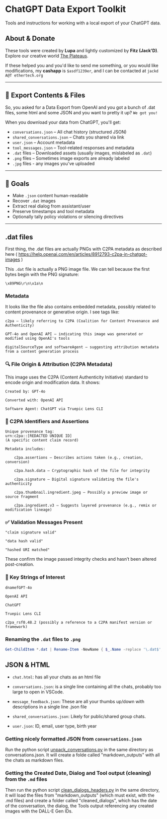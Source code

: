 # ChatGPT Data Export Toolkit
Tools and instructions for working with a local export of your ChatGPT data.

## About & Donate
These tools were created by **Lupa** and lightly customized by **Fitz (Jack'D)**.  
Explore our creative world [The Plateaus](https://github.com/jack-driscoll/the-plateaus).

If these helped you and you'd like to send me something, or you would like modifications, my **cashapp** is `$asdf1239er`, and I can be contacted at `jackd A@T ethertech.org`

---

## 📁 Export Contents & Files
So, you asked for a Data Export from OpenAI and you got a bunch of .dat files, some html and some JSON and you want to pretty it up?
`We got you!`

When you download your data from ChatGPT, you'll get:

- `conversations.json` – All chat history (structured JSON)
- `shared_conversations.json` – Chats you shared via link
- `user.json` – Account metadata
- `tool_messages.json` – Tool-related responses and metadata
- `.dat` files – Downloaded assets (usually images, mislabeled as `.dat`)
- `.png` files – Sometimes image exports are already labeled
- `.jpg` files - any images you've uploaded

---

## 🎯 Goals

- Make `.json` content human-readable
- Recover `.dat` images
- Extract real dialog from assistant/user
- Preserve timestamps and tool metadata
- Optionally tally policy violations or silencing directives

---

## .dat files
First thing, the .dat files are actually PNGs with C2PA metadata as described here ( https://help.openai.com/en/articles/8912793-c2pa-in-chatgpt-images )

This `.dat` file is actually a PNG image file. We can tell because the first bytes begin with the PNG signature:

`\x89PNG\r\n\x1a\n`

### Metadata
It looks like the file also contains embedded metadata, possibly related to content provenance or generative origin. I see tags like:

    c2pa — likely referring to C2PA (Coalition for Content Provenance and Authenticity)

    GPT-4o and OpenAI API — indicating this image was generated or modified using OpenAI's tools

    digitalSourceType and softwareAgent — suggesting attribution metadata from a content generation process
	
### 🔍 File Origin & Attribution (C2PA Metadata)

This image uses the C2PA (Content Authenticity Initiative) standard to encode origin and modification data. It shows:

    Created by: GPT-4o

    Converted with: OpenAI API

    Software Agent: ChatGPT via Truepic Lens CLI

### 🧾 C2PA Identifiers and Assertions

    Unique provenance tag:
    urn:c2pa::[REDACTED UNIQUE ID]
    (A specific content claim record)

    Metadata includes:

        c2pa.assertions — Describes actions taken (e.g., creation, conversion)

        c2pa.hash.data — Cryptographic hash of the file for integrity

        c2pa.signature — Digital signature validating the file's authenticity

        c2pa.thumbnail.ingredient.jpeg — Possibly a preview image or source fragment

        c2pa.ingredient.v3 — Suggests layered provenance (e.g., remix or modification lineage)

### ✅ Validation Messages Present

    "claim signature valid"

    "data hash valid"

    "hashed URI matched"

These confirm the image passed integrity checks and hasn’t been altered post-creation.
### 🧠 Key Strings of Interest

    dnamefGPT-4o

    OpenAI API

    ChatGPT

    Truepic Lens CLI

    c2pa_rsf0.48.2 (possibly a reference to a C2PA manifest version or framework)

### Renaming the `.dat` files to `.png`
```PowerShell
Get-ChildItem *.dat | Rename-Item -NewName { $_.Name -replace '\.dat$', '.png' }
```

## JSON & HTML

- `chat.html`: has all your chats as an html file

- `conversations.json`: is a single line containing all the chats, probably too large to open in VSCode.

- `message_feedback.json`: These are all your thumbs up/down with descriptions in a single line .json file

- `shared_conversations.json`: Likely for public/shared group chats.

- `user.json`: ID, email, user type, birth year

### Getting nicely formatted JSON from `conversations.json`
Run the python script [unpack_conversations.py](https://github.com/jack-driscoll/chatgpt-dataexport/blob/main/unpack_conversations.py) in the same directory as conversations.json.  It will create a folde called "markdown_outputs" with all the chats as markdown files.

### Getting the Created Date, Dialog and Tool output (cleaning) from the `.md` files
Then run the python script [clean_dialogs_headers.py](https://github.com/jack-driscoll/chatgpt-dataexport/blob/main/clean_dialogs_headers.py) in the same directory, it will load the files from "markdown_outputs" (which must exist, with the .md files) and create a folder called "cleaned_dialogs", which has the date of the conversation, the dialog, the Tools output referencing any created images with the DALL-E Gen IDs.
